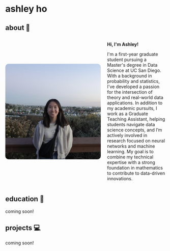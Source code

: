 # ashley ho
## about 👋

<div style="display: flex; align-items: center; gap: 20px;">
  <img src="assets/ashley.jpeg" style="width: 300px; height: auto; border-radius: 10px; vertical-align: top;">
  <div style="max-width: 500px;">
    <p> </p>
    <p><strong>Hi, I'm Ashley!</strong></p>
    <p>I'm a first-year graduate student pursuing a Master's degree in Data Science at UC San Diego. With a background in probability and statistics, I've developed a passion for the intersection of theory and real-world data applications. In addition to my academic pursuits, I work as a Graduate Teaching Assistant, helping students navigate data science concepts, and I’m actively involved in research focused on neural networks and machine learning. My goal is to combine my technical expertise with a strong foundation in mathematics to contribute to data-driven innovations.</p>
  </div>
</div>

## education 🧮
coming soon!

## projects 💻
coming soon!